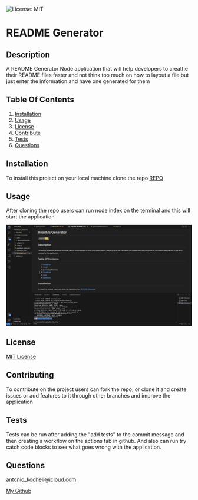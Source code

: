 ![License: MIT](https://img.shields.io/badge/License-MIT-yellow.svg)
  
  # README Generator
  
  
  ## Description
  
  A README Generator Node application that will help developers
to creathe their README files faster and not think too much 
on how to layout a file but just enter the information and have one generated for them


  ## Table Of Contents
  1. [Installation](#installation)
  2. [Usage](#usage)
  3. [License](#license)
  4. [Contribute](#contributing)
  5. [Tests](#tests)
  6. [Questions](#questions)

  ## Installation 

  To install this project on your local machine clone the repo
[REPO](https://github.com/AntonioKOD/README-Generator)


  ## Usage

   After cloning the repo users can run node index on the terminal 
and this will start the application


  ![Usage Screenshot](./readme_sample.png)

  ## License

  
  [MIT License](https://opensource.org/licenses/MIT)

  ## Contributing

  To contribute on the project users can fork the repo, or clone it and create issues
or add features to it through other branches and improve the application


  ## Tests

  Tests can be run after adding the "add tests" to the commit message and then creating 
a workflow on the actions tab in github.
And also can run try catch code blocks to see what goes wrong with the application.


  ## Questions 

  [antonio_kodheli@icloud.com](mailto:antonio_kodheli@icloud.com)

  [My Github](https://github.com/AntonioKOD)

